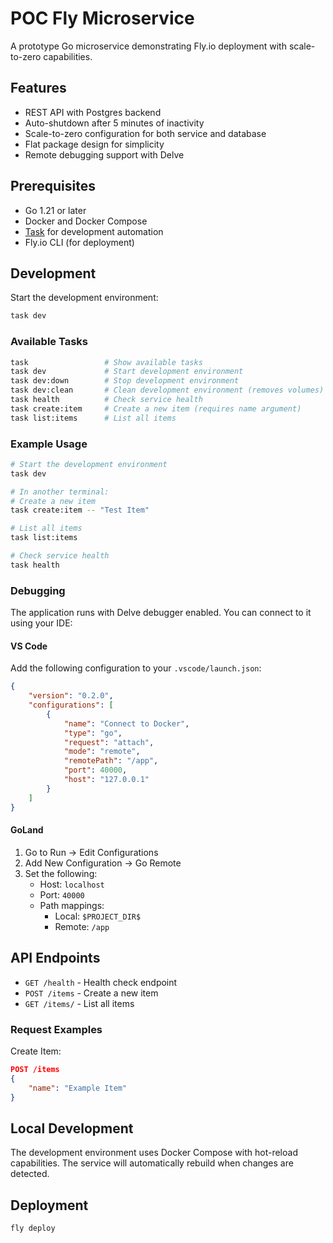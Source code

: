 # POC Fly Microservice

A prototype Go microservice demonstrating Fly.io deployment with scale-to-zero capabilities.

## Features
- REST API with Postgres backend
- Auto-shutdown after 5 minutes of inactivity
- Scale-to-zero configuration for both service and database
- Flat package design for simplicity
- Remote debugging support with Delve

## Prerequisites
- Go 1.21 or later
- Docker and Docker Compose
- [Task](https://taskfile.dev) for development automation
- Fly.io CLI (for deployment)

## Development

Start the development environment:
```bash
task dev
```

### Available Tasks
```bash
task                 # Show available tasks
task dev             # Start development environment
task dev:down        # Stop development environment
task dev:clean       # Clean development environment (removes volumes)
task health          # Check service health
task create:item     # Create a new item (requires name argument)
task list:items      # List all items
```

### Example Usage
```bash
# Start the development environment
task dev

# In another terminal:
# Create a new item
task create:item -- "Test Item"

# List all items
task list:items

# Check service health
task health
```

### Debugging

The application runs with Delve debugger enabled. You can connect to it using your IDE:

#### VS Code
Add the following configuration to your `.vscode/launch.json`:
```json
{
    "version": "0.2.0",
    "configurations": [
        {
            "name": "Connect to Docker",
            "type": "go",
            "request": "attach",
            "mode": "remote",
            "remotePath": "/app",
            "port": 40000,
            "host": "127.0.0.1"
        }
    ]
}
```

#### GoLand
1. Go to Run -> Edit Configurations
2. Add New Configuration -> Go Remote
3. Set the following:
   - Host: `localhost`
   - Port: `40000`
   - Path mappings: 
     - Local: `$PROJECT_DIR$`
     - Remote: `/app`

## API Endpoints

- `GET /health` - Health check endpoint
- `POST /items` - Create a new item
- `GET /items/` - List all items

### Request Examples

Create Item:
```json
POST /items
{
    "name": "Example Item"
}
```

## Local Development

The development environment uses Docker Compose with hot-reload capabilities. The service will automatically rebuild when changes are detected.

## Deployment
```bash
fly deploy
